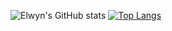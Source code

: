 ![Elwyn's GitHub stats](https://github-readme-stats.vercel.app/api?username=ElwynVdb&show_icons=true&theme=radical)
[![Top Langs](https://github-readme-stats.vercel.app/api/top-langs/?username=ElwynVdb)]()

